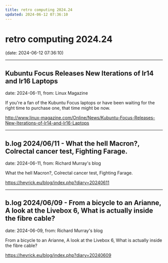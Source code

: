 ```yaml
---
title: retro computing 2024.24
updated: 2024-06-12 07:36:10
---
```


# retro computing 2024.24

(date: 2024-06-12 07:36:10)

---

## Kubuntu Focus Releases New Iterations of Ir14 and Ir16 Laptops

date: 2024-06-11, from: Linux Magazine

<p>If you're a fan of the Kubuntu Focus laptops or have been waiting for the right time to purchase one, that time might be now.</p> 

<http://www.linux-magazine.com/Online/News/Kubuntu-Focus-Releases-New-Iterations-of-Ir14-and-Ir16-Laptops>

---

## b.log 2024/06/11 - What the hell Macron?, Colrectal cancer test, Fighting Farage.

date: 2024-06-11, from: Richard Murray's blog

What the hell Macron?, Colrectal cancer test, Fighting Farage. 

<https://heyrick.eu/blog/index.php?diary=20240611>

---

## b.log 2024/06/09 - From a bicycle to an Arianne, A look at the Livebox 6, What is actually inside the fibre cable?

date: 2024-06-09, from: Richard Murray's blog

From a bicycle to an Arianne, A look at the Livebox 6, What is actually inside the fibre cable? 

<https://heyrick.eu/blog/index.php?diary=20240609>

